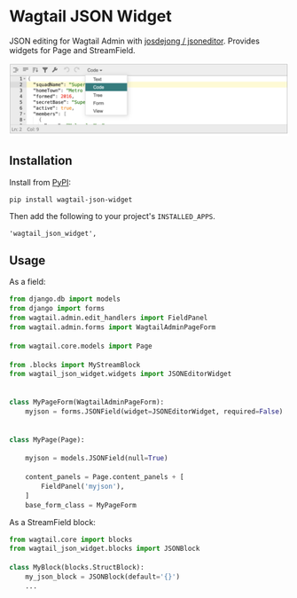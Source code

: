 # Wagtail JSON Widget

JSON editing for Wagtail Admin with [josdejong / jsoneditor](https://github.com/josdejong/jsoneditor). Provides widgets for Page and StreamField.

![Screenshot](https://github.com/cursive-works/wagtail-json-widget/raw/master/docs/img/wjw-menu.png)

## Installation

Install from [PyPI](https://pypi.org/project/wagtail-json-widget/):

```
pip install wagtail-json-widget
```

Then add the following to your project's `INSTALLED_APPS`.

```
'wagtail_json_widget',
```

## Usage

As a field:
```python
from django.db import models
from django import forms
from wagtail.admin.edit_handlers import FieldPanel
from wagtail.admin.forms import WagtailAdminPageForm

from wagtail.core.models import Page

from .blocks import MyStreamBlock
from wagtail_json_widget.widgets import JSONEditorWidget


class MyPageForm(WagtailAdminPageForm):
    myjson = forms.JSONField(widget=JSONEditorWidget, required=False)


class MyPage(Page):

    myjson = models.JSONField(null=True)

    content_panels = Page.content_panels + [
        FieldPanel('myjson'),
    ]
    base_form_class = MyPageForm
```

As a StreamField block:

```python
from wagtail.core import blocks
from wagtail_json_widget.blocks import JSONBlock

class MyBlock(blocks.StructBlock):
    my_json_block = JSONBlock(default='{}')
    ...

```
